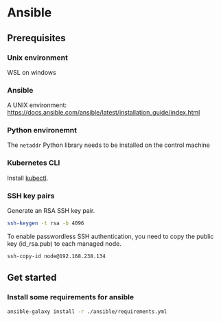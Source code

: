 # Ansible

## Prerequisites

### Unix environment
WSL on windows

### Ansible
A UNIX environment: https://docs.ansible.com/ansible/latest/installation_guide/index.html

### Python environemnt
The `netaddr` Python library needs to be installed on the control machine

### Kubernetes CLI
Install [kubectl](https://kubernetes.io/docs/tasks/tools/).

### SSH key pairs
Generate an RSA SSH key pair.
```zsh
ssh-keygen -t rsa -b 4096
```

To enable passwordless SSH authentication, you need to copy the public key (id_rsa.pub) to each managed node.
```zsh
ssh-copy-id node@192.168.238.134
```

## Get started

### Install some requirements for ansible
```zsh
ansible-galaxy install -r ./ansible/requirements.yml
```


